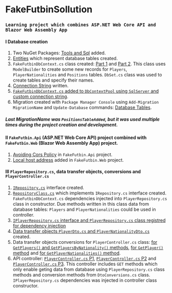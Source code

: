 # FakeFutbinSollution
### `Learning project which combines ASP.NET Web Core API and Blazor Web Assembly App`

#### I Database creation
1) Two NuGet Packages: [Tools and Sql](https://user-images.githubusercontent.com/94840984/220696122-b70c0cd6-c6d1-4eda-b129-b046b39773e2.png) added.
2) [Entities](https://user-images.githubusercontent.com/94840984/220696557-b6148828-3982-448a-8aeb-2868ca74df04.png) which represent database tables created.
3) `FakeFutbinDbContext.cs` class created: [Part 1](https://user-images.githubusercontent.com/94840984/220697934-89745529-045b-4bf6-aa52-93984551e9ba.png) and [Part 2](https://user-images.githubusercontent.com/94840984/220698255-73d74868-a73d-4c2a-996a-fa21306e8fc2.png). This class uses `ModelBuilder` to create some new records for `Players`, `PlayerNationalities` and `Positions` tables. `DbSet.cs` class was used to create tables and specify their names.
4) [Connection String](https://user-images.githubusercontent.com/94840984/220695822-34894036-011b-41a5-a989-68f2d90f5c49.png) written. 
5) [`FakeFutbinDbContext.cs` added to `DbContextPool` using `SqlServer` and custom connection string](https://user-images.githubusercontent.com/94840984/220700230-435d193d-26ed-49b6-8841-f1f44cd06dfd.png).
6) Migration created with `Package Manager Console` using `Add-Migration MigrationName` and `Update-Database` commands: [Database Tables](https://user-images.githubusercontent.com/94840984/220702488-41f27d45-f32b-402d-8a23-093530079c23.png).
##### Last *MigrationName* was `PositionsTableAdded`, but it was used multiple times during the project creation and development.
#### II `FakeFutbin.Api` (ASP.NET Web Core API) project combined with `FakeFutbin.Web` (Blazor Web Assembly App) project.
1) [Avoiding Cors Policy](https://user-images.githubusercontent.com/94840984/220705767-fa2d7eff-849c-47f8-b49b-4b2d41929167.png) in `FakeFutbin.Api` project.
2) [Local host address](https://user-images.githubusercontent.com/94840984/220705993-3ad7a6c1-bc33-4239-8026-3ff5c9dbc756.png) added in `FakeFutbin.Web` project.
#### III `PlayerRepository.cs`, data transfer objects, conversions and `PlayerController.cs`
1) [`IRepository.cs`](https://user-images.githubusercontent.com/94840984/220715593-5dd5c15a-ea94-44d7-9d9a-43ab88420c8d.png) interface created.
2) [`RepositoryClass.cs`](https://user-images.githubusercontent.com/94840984/220715790-8a43c9d4-39c5-4e4f-8d50-f9f4b261c0fa.png) which implements `IRepository.cs` interface created. `FakeFutbinDbContext.cs` dependencies injected into `PlayerRepository.cs` class in constructor. Due methods written in this class data from database tables:  `Players` and `PlayerNationalities` could be used in controller.
3) [`IPlayerRepository.cs` interface and `PlayerRepository.cs` class registred for dependency injection](https://user-images.githubusercontent.com/94840984/220720059-aa4546bc-23c4-4ec5-9571-3518d3a2906e.png)
4) [Data transfer objects `PlayerDto.cs` and `PlayerNationalityDto.cs`](https://user-images.githubusercontent.com/94840984/220721956-2e57257a-cb94-4e01-9a6f-7335a7a3f3b1.png) created.
5) Data transfer objects conversions for `PlayerController.cs` class: [for `GetPlayers()` and `GetPlayersByNationality()` methods](https://user-images.githubusercontent.com/94840984/220720652-8cf709c3-f934-41c1-9cd8-f59d19c5e37c.png), [for `GetPlayer()` method](https://user-images.githubusercontent.com/94840984/220721387-a404b2dc-17b1-4dba-ac6f-c4ed65cb0bd9.png) and [for `GetPlayerNationalities()` method](https://user-images.githubusercontent.com/94840984/220721706-8b54f2e8-5e12-4c23-aaa3-466c7e0c321c.png).
6) API controller: [`PlayerController.cs` P1](https://user-images.githubusercontent.com/94840984/220723455-a348a5f9-192c-4feb-a6d6-c95f457dad97.png), [`PlayerController.cs` P2](https://user-images.githubusercontent.com/94840984/220723948-5efddfa1-61b6-4788-8469-cc1cbde4d339.png) and [`PlayerController.cs` P3](https://user-images.githubusercontent.com/94840984/220724292-dc0cd6b7-1cd4-4106-bd33-5b8bf4efe9fd.png). This controller includes `GET` methods which only enable geting data from database using `PlayerRepository.cs` class methods and conversion methods from `DtoConversions.cs` class. `IPlayerRepository.cs` dependencies was injected in controller class constructor. 
